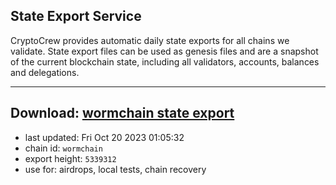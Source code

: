 ## State Export Service
CryptoCrew provides automatic daily state exports for all chains we validate. State export files can be used as genesis files and are a snapshot of the current blockchain state, including all validators, accounts, balances and delegations.

---
**Download: [wormchain state export](https://dl.ccvalidators.com/SERVICE/wormchain/wormchain_export_5339312.json)**
---

- last updated: Fri Oct 20 2023 01:05:32
- chain id: `wormchain`
- export height: `5339312`
- use for: airdrops, local tests, chain recovery
